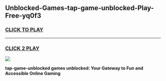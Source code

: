 
## Unblocked-Games-tap-game-unblocked-Play-Free-yq0f3
<h3>
<a href="https://premium76.site?title=tap-game-unblocked&ref=10A">CLICK TO PLAY</a></h3>
<hr>

<h3>
<a href="https://premium76.site?title=tap-game-unblocked&ref=10A">CLICK 2 PLAY</a>
  
</h3>

<a href="https://premium76.site?title=tap-game-unblocked&ref=10A"><img src="https://clearcache.store/games.png"></a>


**tap-game-unblocked games unblocked: Your Gateway to Fun and Accessible Online Gaming**
